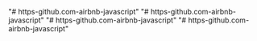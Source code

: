 "# https-github.com-airbnb-javascript" 
"# https-github.com-airbnb-javascript" 
"# https-github.com-airbnb-javascript" 
"# https-github.com-airbnb-javascript" 
